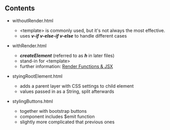 ## Contents
* withoutRender.html
  * &#60;template&#62; is commonly used, but it's not always the most effective.
  * uses ***v-if v-else-if v-else*** to handle different cases

* withRender.html
  * ***createElement*** (referred to as ***h*** in later files) 
  * stand-in for &#60;template&#62;
  * further information: [Render Functions & JSX](https://vuejs.org/v2/guide/render-function.html)

* styingRootElement.html
  * adds a parent layer with CSS settings to child element
  * values passed in as a String, split afterwards

* stylingButtons.html
  * together with bootstrap buttons
  * component includes $emit function
  * slightly more complicated that previous ones
